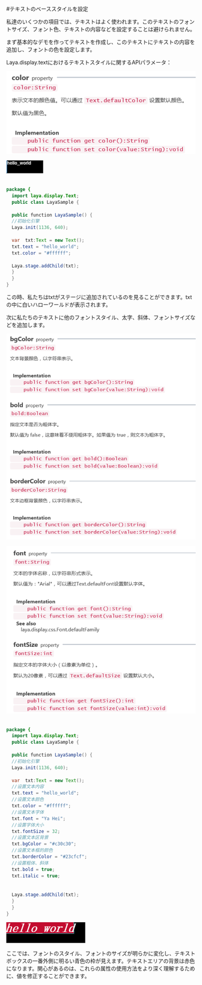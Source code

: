 #テキストのベーススタイルを設定

私達のいくつかの項目では、テキストはよく使われます。このテキストのフォントサイズ、フォント色、テキストの内容などを設定することは避けられません。

まず基本的なデモを作ってテキストを作成し、このテキストにテキストの内容を追加し、フォントの色を設定します。

Laya.display.textにおけるテキストスタイルに関するAPIパラメータ：

![1.png](img/1.png)

![2.png](img/2.png)


```java

package {
  import laya.display.Text;
  public class LayaSample {
   
  public function LayaSample() {
  //初始化引擎
  Laya.init(1136, 640);
   
  var  txt:Text = new Text();
  txt.text = "hello_world";
  txt.color = "#ffffff";
   
  Laya.stage.addChild(txt);
  }  
  }
}
```


この時、私たちはtxtがステージに追加されているのを見ることができます。txtの中に白いハローワールドが表示されます。

次に私たちのテキストに他のフォントスタイル、太字、斜体、フォントサイズなどを追加します。

![3](img/3.png) 



![3](img/4.png) 








```java

package {
  import laya.display.Text;
  public class LayaSample {
   
  public function LayaSample() {
  //初始化引擎
  Laya.init(1136, 640);
   
  var  txt:Text = new Text();
  //设置文本内容
  txt.text = "hello_world";
  //设置文本颜色
  txt.color = "#ffffff";
  //设置文本字体
  txt.font = "Ya Hei";
  //设置字体大小
  txt.fontSize = 32;
  //设置文本区背景
  txt.bgColor = "#c30c30";
  //设置文本框的颜色
  txt.borderColor = "#23cfcf";
  //设置粗体、斜体
  txt.bold = true;
  txt.italic = true;
   
   
  Laya.stage.addChild(txt);
  }  
  }
}
```


![5](img/5.png)

ここでは、フォントのスタイル、フォントのサイズが明らかに変化し、テキストボックスの一番外側に明るい青色の枠が見えます。テキストエリアの背景は赤色になります。関心があるのは、これらの属性の使用方法をより深く理解するために、値を修正することができます。